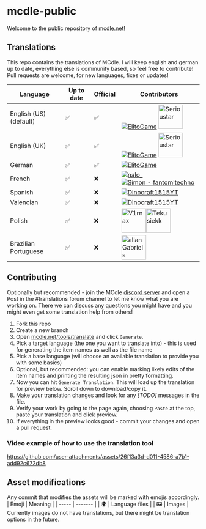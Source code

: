# mcdle-public

Welcome to the public repository of [mcdle.net](https://www.mcdle.net)!

## Translations

This repo contains the translations of MCdle. I will keep english and german up to date, everything else is community based, so feel free to contribute! Pull requests are welcome, for new languages, fixes or updates!

| Language               | Up to date | Official | Contributors                                                                                                                                                                                                                                                  |
| ---------------------- | ---------- | -------- | ------------------------------------------------------------------------------------------------------------------------------------------------------------------------------------------------------------------------------------------------------------- |
| English (US) (default) | ✅         | ✅       | [![ElitoGame](https://avatars.githubusercontent.com/u/43675593?s=64&v=4)](https://github.com/ElitoGame) [<img src="https://avatars.githubusercontent.com/u/128180091?s=64&v=2" alt="Serioustar" width="64"/>](https://github.com/bleuberriy)                   |
| English (UK)           | ✅         | ✅       | [![ElitoGame](https://avatars.githubusercontent.com/u/43675593?s=64&v=4)](https://github.com/ElitoGame) [<img src="https://avatars.githubusercontent.com/u/128180091?s=64&v=2" alt="Serioustar" width="64"/>](https://github.com/bleuberriy)                   |
| German                 | ✅         | ✅       | [![ElitoGame](https://avatars.githubusercontent.com/u/43675593?s=64&v=4)](https://github.com/ElitoGame)                                                                                                                                                       |
| French                 | ✅         | ❌       | [![nalo_](https://avatars.githubusercontent.com/u/37667081?s=64&v=4)](https://github.com/nalo26) [![Simon - fantomitechno](https://avatars.githubusercontent.com/u/67735304?s=64&v=4)](https://github.com/fantomitechno)                                      |
| Spanish                | ✅️        | ❌       | [![Dinocraft1515YT](https://avatars.githubusercontent.com/u/120250129?s=64&v=4)](https://github.com/Dinocraft1515YT)                                                                                                                                          |
| Valencian              | ✅️        | ❌       | [![Dinocraft1515YT](https://avatars.githubusercontent.com/u/120250129?s=64&v=4)](https://github.com/Dinocraft1515YT)                                                                                                                                          |
| Polish                 | ✅️        | ❌       | [<img src="https://avatars.githubusercontent.com/u/152759058?s=64&v=2" alt="V1rnax" width="64"/>](https://github.com/V1rnax)[<img src="https://avatars.githubusercontent.com/u/198136717?s=64&v=2" alt="Tekusiekk" width="64"/>](https://github.com/Tekusiekk) |
| Brazilian Portuguese              | ✅         | ❌       | [<img src="https://avatars.githubusercontent.com/u/160981502?s=64&v=2" alt="allanGabriels" width="64"/>](https://github.com/allanGabriels)                                                                                                                    |

## Contributing

Optionally but recommended - join the MCdle [discord server](https://discord.gg/3rDDPcFd4f) and open a Post in the #translations forum channel to let me know what you are working on. There we can discuss any questions you might have and you might even get some translation help from others!

1. Fork this repo
2. Create a new branch
3. Open [mcdle.net/tools/translate](https://www.mcdle.net/tools/translate) and click `Generate`.
4. Pick a target language (the one you want to translate into) - this is used for generating the item names as well as the file name
5. Pick a base language (will choose an available translation to provide you with some basics)
6. Optional, but recommended: you can enable marking likely edits of the item names and printing the resulting json in pretty formatting.
7. Now you can hit `Generate Translation`. This will load up the translation for preview below. Scroll down to download/copy it.
8. Make your translation changes and look for any _[TODO]_ messages in the file.
9. Verify your work by going to the page again, choosing `Paste` at the top, paste your translation and click preview.
10. If everything in the preview looks good - commit your changes and open a pull request.

### Video example of how to use the translation tool

https://github.com/user-attachments/assets/26f13a3d-d011-4586-a7b1-add92c672db8


## Asset modifications

Any commit that modifies the assets will be marked with emojis accordingly.
| Emoji | Meaning |
| ----- | ------- |
| 🌍 | Language files |
| 🖼️ | Images |
Currently images do not have translations, but there might be translation options in the future.

